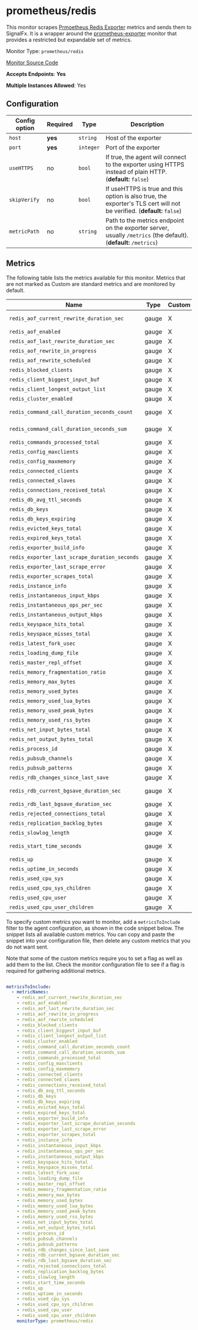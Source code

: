 <!--- GENERATED BY gomplate from scripts/docs/monitor-page.md.tmpl --->

# prometheus/redis

This monitor scrapes [Prmoetheus Redis
Exporter](https://github.com/oliver006/redis_exporter) metrics and sends
them to SignalFx.  It is a wrapper around the
[prometheus-exporter](./prometheus-exporter.md) monitor that provides a
restricted but expandable set of metrics.


Monitor Type: `prometheus/redis`

[Monitor Source Code](https://github.com/signalfx/signalfx-agent/tree/master/internal/monitors/prometheus/redis)

**Accepts Endpoints**: **Yes**

**Multiple Instances Allowed**: Yes

## Configuration

| Config option | Required | Type | Description |
| --- | --- | --- | --- |
| `host` | **yes** | `string` | Host of the exporter |
| `port` | **yes** | `integer` | Port of the exporter |
| `useHTTPS` | no | `bool` | If true, the agent will connect to the exporter using HTTPS instead of plain HTTP. (**default:** `false`) |
| `skipVerify` | no | `bool` | If useHTTPS is true and this option is also true, the exporter's TLS cert will not be verified. (**default:** `false`) |
| `metricPath` | no | `string` | Path to the metrics endpoint on the exporter server, usually `/metrics` (the default). (**default:** `/metrics`) |




## Metrics

The following table lists the metrics available for this monitor. Metrics that are not marked as Custom are standard metrics and are monitored by default.

| Name | Type | Custom | Description |
| ---  | ---  | ---    | ---         |
| `redis_aof_current_rewrite_duration_sec` | gauge | X | aof_current_rewrite_duration_sec metric |
| `redis_aof_enabled` | gauge | X | aof_enabled metric |
| `redis_aof_last_rewrite_duration_sec` | gauge | X | aof_last_rewrite_duration_sec metric |
| `redis_aof_rewrite_in_progress` | gauge | X | aof_rewrite_in_progress metric |
| `redis_aof_rewrite_scheduled` | gauge | X | aof_rewrite_scheduled metric |
| `redis_blocked_clients` | gauge | X | blocked_clients metric |
| `redis_client_biggest_input_buf` | gauge | X | client_biggest_input_buf metric |
| `redis_client_longest_output_list` | gauge | X | client_longest_output_list metric |
| `redis_cluster_enabled` | gauge | X | cluster_enabled metric |
| `redis_command_call_duration_seconds_count` | gauge | X | command_call_duration_seconds_count metric |
| `redis_command_call_duration_seconds_sum` | gauge | X | Total amount of time in seconds spent per command |
| `redis_commands_processed_total` | gauge | X | commands_processed_total metric |
| `redis_config_maxclients` | gauge | X | config_maxclients metric |
| `redis_config_maxmemory` | gauge | X | config_maxmemory metric |
| `redis_connected_clients` | gauge | X | connected_clients metric |
| `redis_connected_slaves` | gauge | X | connected_slaves metric |
| `redis_connections_received_total` | gauge | X | connections_received_total metric |
| `redis_db_avg_ttl_seconds` | gauge | X | Avg TTL in seconds |
| `redis_db_keys` | gauge | X | Total number of keys by DB |
| `redis_db_keys_expiring` | gauge | X | Total number of expiring keys by DB |
| `redis_evicted_keys_total` | gauge | X | evicted_keys_total metric |
| `redis_expired_keys_total` | gauge | X | expired_keys_total metric |
| `redis_exporter_build_info` | gauge | X | redis exporter build_info |
| `redis_exporter_last_scrape_duration_seconds` | gauge | X | The last scrape duration |
| `redis_exporter_last_scrape_error` | gauge | X | The last scrape error status |
| `redis_exporter_scrapes_total` | gauge | X | Current total redis scrapes |
| `redis_instance_info` | gauge | X | Information about the Redis instance |
| `redis_instantaneous_input_kbps` | gauge | X | instantaneous_input_kbps metric |
| `redis_instantaneous_ops_per_sec` | gauge | X | instantaneous_ops_per_sec metric |
| `redis_instantaneous_output_kbps` | gauge | X | instantaneous_output_kbps metric |
| `redis_keyspace_hits_total` | gauge | X | keyspace_hits_total metric |
| `redis_keyspace_misses_total` | gauge | X | keyspace_misses_total metric |
| `redis_latest_fork_usec` | gauge | X | latest_fork_usec metric |
| `redis_loading_dump_file` | gauge | X | loading_dump_file metric |
| `redis_master_repl_offset` | gauge | X | master_repl_offset metric |
| `redis_memory_fragmentation_ratio` | gauge | X | memory_fragmentation_ratio metric |
| `redis_memory_max_bytes` | gauge | X | memory_max_bytes metric |
| `redis_memory_used_bytes` | gauge | X | memory_used_bytes metric |
| `redis_memory_used_lua_bytes` | gauge | X | memory_used_lua_bytes metric |
| `redis_memory_used_peak_bytes` | gauge | X | memory_used_peak_bytes metric |
| `redis_memory_used_rss_bytes` | gauge | X | memory_used_rss_bytes metric |
| `redis_net_input_bytes_total` | gauge | X | net_input_bytes_total metric |
| `redis_net_output_bytes_total` | gauge | X | net_output_bytes_total metric |
| `redis_process_id` | gauge | X | process_id metric |
| `redis_pubsub_channels` | gauge | X | pubsub_channels metric |
| `redis_pubsub_patterns` | gauge | X | pubsub_patterns metric |
| `redis_rdb_changes_since_last_save` | gauge | X | rdb_changes_since_last_save metric |
| `redis_rdb_current_bgsave_duration_sec` | gauge | X | rdb_current_bgsave_duration_sec metric |
| `redis_rdb_last_bgsave_duration_sec` | gauge | X | rdb_last_bgsave_duration_sec metric |
| `redis_rejected_connections_total` | gauge | X | rejected_connections_total metric |
| `redis_replication_backlog_bytes` | gauge | X | replication_backlog_bytes metric |
| `redis_slowlog_length` | gauge | X | Total slowlog |
| `redis_start_time_seconds` | gauge | X | Start time of the Redis instance since unix epoch in seconds |
| `redis_up` | gauge | X | up metric |
| `redis_uptime_in_seconds` | gauge | X | uptime_in_seconds metric |
| `redis_used_cpu_sys` | gauge | X | used_cpu_sys metric |
| `redis_used_cpu_sys_children` | gauge | X | used_cpu_sys_children metric |
| `redis_used_cpu_user` | gauge | X | used_cpu_user metric |
| `redis_used_cpu_user_children` | gauge | X | used_cpu_user_children metric |


To specify custom metrics you want to monitor, add a `metricsToInclude` filter
to the agent configuration, as shown in the code snippet below. The snippet
lists all available custom metrics. You can copy and paste the snippet into
your configuration file, then delete any custom metrics that you do not want
sent.

Note that some of the custom metrics require you to set a flag as well as add
them to the list. Check the monitor configuration file to see if a flag is
required for gathering additional metrics.

```yaml

metricsToInclude:
  - metricNames:
    - redis_aof_current_rewrite_duration_sec
    - redis_aof_enabled
    - redis_aof_last_rewrite_duration_sec
    - redis_aof_rewrite_in_progress
    - redis_aof_rewrite_scheduled
    - redis_blocked_clients
    - redis_client_biggest_input_buf
    - redis_client_longest_output_list
    - redis_cluster_enabled
    - redis_command_call_duration_seconds_count
    - redis_command_call_duration_seconds_sum
    - redis_commands_processed_total
    - redis_config_maxclients
    - redis_config_maxmemory
    - redis_connected_clients
    - redis_connected_slaves
    - redis_connections_received_total
    - redis_db_avg_ttl_seconds
    - redis_db_keys
    - redis_db_keys_expiring
    - redis_evicted_keys_total
    - redis_expired_keys_total
    - redis_exporter_build_info
    - redis_exporter_last_scrape_duration_seconds
    - redis_exporter_last_scrape_error
    - redis_exporter_scrapes_total
    - redis_instance_info
    - redis_instantaneous_input_kbps
    - redis_instantaneous_ops_per_sec
    - redis_instantaneous_output_kbps
    - redis_keyspace_hits_total
    - redis_keyspace_misses_total
    - redis_latest_fork_usec
    - redis_loading_dump_file
    - redis_master_repl_offset
    - redis_memory_fragmentation_ratio
    - redis_memory_max_bytes
    - redis_memory_used_bytes
    - redis_memory_used_lua_bytes
    - redis_memory_used_peak_bytes
    - redis_memory_used_rss_bytes
    - redis_net_input_bytes_total
    - redis_net_output_bytes_total
    - redis_process_id
    - redis_pubsub_channels
    - redis_pubsub_patterns
    - redis_rdb_changes_since_last_save
    - redis_rdb_current_bgsave_duration_sec
    - redis_rdb_last_bgsave_duration_sec
    - redis_rejected_connections_total
    - redis_replication_backlog_bytes
    - redis_slowlog_length
    - redis_start_time_seconds
    - redis_up
    - redis_uptime_in_seconds
    - redis_used_cpu_sys
    - redis_used_cpu_sys_children
    - redis_used_cpu_user
    - redis_used_cpu_user_children
    monitorType: prometheus/redis
```




